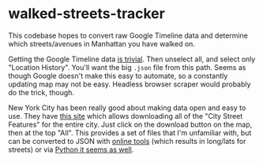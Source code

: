 # walked-streets-tracker
This codebase hopes to convert raw Google Timeline data and determine which streets/avenues in Manhattan you have walked on.

Getting the Google Timeline data [is trivial](https://takeout.google.com/settings/takeout). Then unselect all, and select only "Location History". You'll want the big `.json` file from this path. Seems as though Google doesn't make this easy to automate, so a constantly updating map may not be easy. Headless browser scraper would probably do the trick, though. 

New York City has been really good about making data open and easy to use. They have [this site](https://streets.planning.nyc.gov/data?lat=-73.9971&lng=40.7304&zoom=15.49) which allows downloading all of the "City Street Features" for the entire city. Just click on the download button on the map, then at the top "All". This provides a set of files that I'm unfamiliar with, but can be converted to JSON with [online tools](https://mygeodata.cloud/converter/) (which results in long/lats for streets) or via [Python it seems as well](https://gis.stackexchange.com/questions/113799/reading-shapefile-in-python). 
